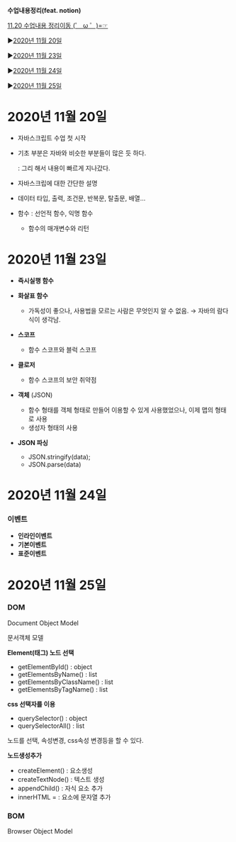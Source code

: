 **수업내용정리(feat. notion)**

[11.20 수업내용 정리이동 (゜ ω ゜)=☞](https://www.notion.so/JavaScript-4133c44e7d5a43e5be157bf68d158394)

▶[2020년 11월 20일](#2020년-11월-20일)

▶[2020년 11월 23일](#2020년-11월-23일)

▶[2020년 11월 24일](#2020년-11월-24일)

▶[2020년 11월 25일](#2020년-11월-25일)

# 2020년 11월 20일

- 자바스크립트 수업 첫 시작
- 기초 부분은 자바와 비슷한 부분들이 많은 듯 하다.

  : 그리 해서 내용이 빠르게 지나갔다.

- 자바스크립에 대한 간단한 설명
- 데이터 타입, 출력, 조건문, 반복문, 탈출문, 배열...
- 함수 : 선언적 함수, 익명 함수
  - 함수의 매개변수와 리턴

# 2020년 11월 23일

- **즉시실행 함수**
- **화살표 함수**

  - 가독성이 좋으나, 사용법을 모르는 사람은 무엇인지 알 수 없음. → 자바의 람다식이 생각남.

- **스코프**

  - 함수 스코프와 블럭 스코프

- **클로저**

  - 함수 스코프의 보안 취약점

- **객체** (JSON)
  - 함수 형태를 객체 형태로 만들어 이용할 수 있게 사용했었으나, 이제 맵의 형태로 사용
  - 생성자 형태의 사용
- **JSON 파싱**
  - JSON.stringify(data);
  - JSON.parse(data)

# 2020년 11월 24일

### 이벤트

- **인라인이벤트**
- **기본이벤트**
- **표준이벤트**

# 2020년 11월 25일

### DOM

Document Object Model

문서객체 모델

**Element(태그) 노드 선택**

- getElementById() : object
- getElementsByName() : list
- getElementsByClassName() : list
- getElementsByTagName() : list

**css 선택자를 이용**

- querySelector() : object
- querySelectorAll() : list

노드를 선택, 속성변경, css속성 변경등을 할 수 있다.

**노드생성추가**

- createElement() : 요소생성
- createTextNode() : 텍스트 생성
- appendChild() : 자식 요소 추가
- innerHTML = : 요소에 문자열 추가

### BOM

Browser Object Model
